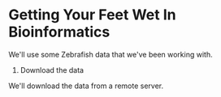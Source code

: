 Getting Your Feet Wet In Bioinformatics
==================

We'll use some Zebrafish data that we've been working with.

1) Download the data

We'll download the data from a remote server.
